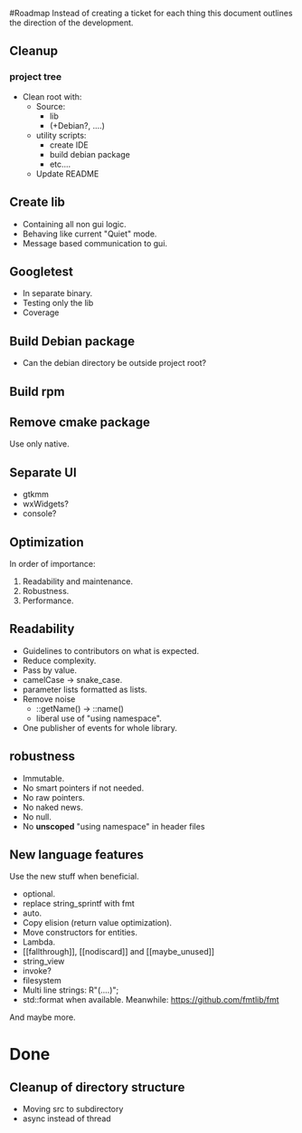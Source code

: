 
#Roadmap
Instead of creating a ticket for each thing this document outlines the
direction of the development.

## Cleanup
### project tree
* Clean root with:
    * Source: 
        * lib
        * (+Debian?, ....)
    * utility scripts: 
        * create IDE
        * build debian package
        * etc....   
    * Update README

## Create lib
* Containing all non gui logic.
* Behaving like current "Quiet" mode.
* Message based communication to gui.

## Googletest
* In separate binary.
* Testing only the lib
* Coverage

## Build Debian package
* Can the debian directory be outside project root?

## Build rpm

## Remove cmake package
Use only native.

## Separate UI
* gtkmm
* wxWidgets?
* console?

## Optimization
In order of importance:
1. Readability and maintenance.
2. Robustness.
3. Performance.

## Readability 
* Guidelines to contributors on what is expected.
* Reduce complexity.
* Pass by value.
* camelCase -> snake_case.
* parameter lists formatted as lists.
* Remove noise
    * ::getName() -> ::name()
    * liberal use of "using namespace".
* One publisher of events for whole library.

## robustness
* Immutable.
* No smart pointers if not needed.
* No raw pointers.
* No naked news.
* No null.
* No **unscoped** "using namespace" in header files

## New language features
Use the new stuff when beneficial.
* optional.
* replace string_sprintf with fmt
* auto.
* Copy elision (return value optimization).
* Move constructors for entities.
* Lambda.
* [[fallthrough]], [[nodiscard]] and [[maybe_unused]]
* string_view
* invoke?
* filesystem
* Multi line strings: R"(....)"; 
* std::format when available. Meanwhile: https://github.com/fmtlib/fmt

And maybe more.


# Done

## Cleanup of directory structure
 * Moving src to subdirectory
 * async instead of thread


